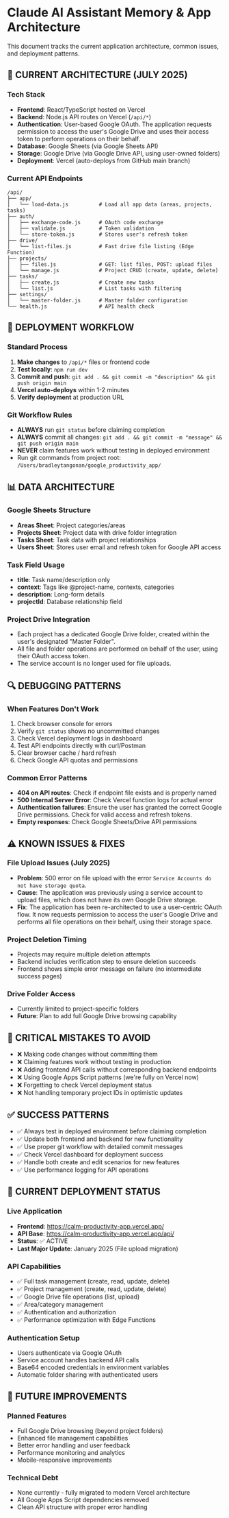 # Claude AI Assistant Memory & App Architecture

This document tracks the current application architecture, common issues, and deployment patterns.

## 🚀 CURRENT ARCHITECTURE (JULY 2025)

### Tech Stack
- **Frontend**: React/TypeScript hosted on Vercel
- **Backend**: Node.js API routes on Vercel (`/api/*`)
- **Authentication**: User-based Google OAuth. The application requests permission to access the user's Google Drive and uses their access token to perform operations on their behalf.
- **Database**: Google Sheets (via Google Sheets API)
- **Storage**: Google Drive (via Google Drive API, using user-owned folders)
- **Deployment**: Vercel (auto-deploys from GitHub main branch)

### Current API Endpoints
```
/api/
├── app/
│   └── load-data.js          # Load all app data (areas, projects, tasks)
├── auth/
│   ├── exchange-code.js      # OAuth code exchange
│   ├── validate.js           # Token validation
│   └── store-token.js        # Stores user's refresh token
├── drive/
│   └── list-files.js         # Fast drive file listing (Edge Function)
├── projects/
│   ├── files.js              # GET: list files, POST: upload files  
│   └── manage.js             # Project CRUD (create, update, delete)
├── tasks/
│   ├── create.js             # Create new tasks
│   └── list.js               # List tasks with filtering
├── settings/
│   └── master-folder.js      # Master folder configuration
└── health.js                 # API health check
```

## 🔧 DEPLOYMENT WORKFLOW

### Standard Process
1. **Make changes** to `/api/*` files or frontend code
2. **Test locally**: `npm run dev`
3. **Commit and push**: `git add . && git commit -m "description" && git push origin main`
4. **Vercel auto-deploys** within 1-2 minutes
5. **Verify deployment** at production URL

### Git Workflow Rules
- **ALWAYS** run `git status` before claiming completion
- **ALWAYS** commit all changes: `git add . && git commit -m "message" && git push origin main`
- **NEVER** claim features work without testing in deployed environment
- Run git commands from project root: `/Users/bradleytangonan/google_productivity_app/`

## 📊 DATA ARCHITECTURE

### Google Sheets Structure
- **Areas Sheet**: Project categories/areas
- **Projects Sheet**: Project data with drive folder integration
- **Tasks Sheet**: Task data with project relationships
- **Users Sheet**: Stores user email and refresh token for Google API access

### Task Field Usage
- **title**: Task name/description only
- **context**: Tags like @project-name, contexts, categories  
- **description**: Long-form details
- **projectId**: Database relationship field

### Project Drive Integration
- Each project has a dedicated Google Drive folder, created within the user's designated "Master Folder".
- All file and folder operations are performed on behalf of the user, using their OAuth access token.
- The service account is no longer used for file uploads.

## 🔍 DEBUGGING PATTERNS

### When Features Don't Work
1. Check browser console for errors
2. Verify `git status` shows no uncommitted changes  
3. Check Vercel deployment logs in dashboard
4. Test API endpoints directly with curl/Postman
5. Clear browser cache / hard refresh
6. Check Google API quotas and permissions

### Common Error Patterns
- **404 on API routes**: Check if endpoint file exists and is properly named  
- **500 Internal Server Error**: Check Vercel function logs for actual error
- **Authentication failures**: Ensure the user has granted the correct Google Drive permissions. Check for valid access and refresh tokens.
- **Empty responses**: Check Google Sheets/Drive API permissions

## ⚠️ KNOWN ISSUES & FIXES

### File Upload Issues (July 2025)
- **Problem**: 500 error on file upload with the error `Service Accounts do not have storage quota`.
- **Cause**: The application was previously using a service account to upload files, which does not have its own Google Drive storage.
- **Fix**: The application has been re-architected to use a user-centric OAuth flow. It now requests permission to access the user's Google Drive and performs all file operations on their behalf, using their storage space.

### Project Deletion Timing
- Projects may require multiple deletion attempts  
- Backend includes verification step to ensure deletion succeeds
- Frontend shows simple error message on failure (no intermediate success pages)

### Drive Folder Access
- Currently limited to project-specific folders
- **Future**: Plan to add full Google Drive browsing capability

## 🚨 CRITICAL MISTAKES TO AVOID

- ❌ Making code changes without committing them
- ❌ Claiming features work without testing in production
- ❌ Adding frontend API calls without corresponding backend endpoints
- ❌ Using Google Apps Script patterns (we're fully on Vercel now)
- ❌ Forgetting to check Vercel deployment status
- ❌ Not handling temporary project IDs in optimistic updates

## ✅ SUCCESS PATTERNS

- ✅ Always test in deployed environment before claiming completion
- ✅ Update both frontend and backend for new functionality  
- ✅ Use proper git workflow with detailed commit messages
- ✅ Check Vercel dashboard for deployment success
- ✅ Handle both create and edit scenarios for new features
- ✅ Use performance logging for API operations

## 🔗 CURRENT DEPLOYMENT STATUS

### Live Application
- **Frontend**: https://calm-productivity-app.vercel.app/
- **API Base**: https://calm-productivity-app.vercel.app/api/
- **Status**: ✅ ACTIVE
- **Last Major Update**: January 2025 (File upload migration)

### API Capabilities
- ✅ Full task management (create, read, update, delete)
- ✅ Project management (create, read, update, delete)
- ✅ Google Drive file operations (list, upload)
- ✅ Area/category management
- ✅ Authentication and authorization
- ✅ Performance optimization with Edge Functions

### Authentication Setup
- Users authenticate via Google OAuth
- Service account handles backend API calls
- Base64 encoded credentials in environment variables
- Automatic folder sharing with authenticated users

## 🔮 FUTURE IMPROVEMENTS

### Planned Features
- Full Google Drive browsing (beyond project folders)
- Enhanced file management capabilities  
- Better error handling and user feedback
- Performance monitoring and analytics
- Mobile-responsive improvements

### Technical Debt
- None currently - fully migrated to modern Vercel architecture
- All Google Apps Script dependencies removed
- Clean API structure with proper error handling